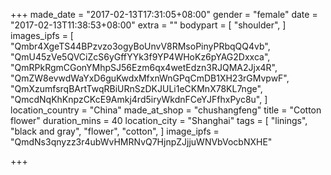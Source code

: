 +++
made_date = "2017-02-13T17:31:05+08:00"
gender = "female"
date = "2017-02-13T11:38:53+08:00"
extra = ""
bodypart = [
  "shoulder",
]
images_ipfs = [  
"Qmbr4XgeTS44BPzvzo3ogyBoUnvV8RMsoPinyPRbqQQ4vb",
  "QmU45zVe5QVCiZcS6yGffYYk3f9YP4WHoKz6pYAG2Dxxca",
  "QmRPkRgmCGonYMhpSJ56Ezm6qx4wetEdzn3RJQMA2Jjx4R",
  "QmZW8evwdWaYxD6guKwdxMfxnWnGPqCmDB1XH23rGMvpwF",
  "QmXzumfsrqBArtTwqRBiURnSzDKJULi1eCKMnX78KL7nge",
  "QmcdNqKhKnpzCKcE9Amkj4rd5iryWkdnFCeYJFfhxPyc8u",
]
location_country = "China"
made_at_shop = "chushangfeng"
title = "Cotton flower"
duration_mins = 40
location_city = "Shanghai"
tags = [
  "linings",
  "black and gray",
  "flower",
  "cotton",
]
image_ipfs = "QmdNs3qnyzz3r4ubWvHMRNvQ7HjnpZJjjuWNVbVocbNXHE"

+++
